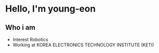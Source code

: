 # Hello, I'm young-eon

## Who i am
* Interest Robotics
* Working at KOREA ELECTRONICS TECHNOLOGY INSTITUTE (KETI)

